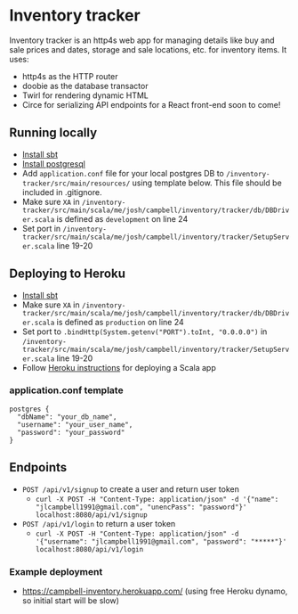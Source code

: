 # Inventory tracker
Inventory tracker is an http4s web app for managing details like buy and sale prices and dates, storage and sale locations, etc. for inventory items.  It uses:
* http4s as the HTTP router
* doobie as the database transactor
* Twirl for rendering dynamic HTML
* Circe for serializing API endpoints for a React front-end soon to come!

## Running locally
* [Install sbt](http://www.scala-sbt.org/1.0/docs/Setup.html)
* [Install postgresql](https://www.postgresql.org/download/)
* Add `application.conf` file for your local postgres DB to `/inventory-tracker/src/main/resources/` using template below.  This file should be included in .gitignore.
* Make sure `XA` in `/inventory-tracker/src/main/scala/me/josh/campbell/inventory/tracker/db/DBDriver.scala` is defined as `development` on line 24
* Set port in `/inventory-tracker/src/main/scala/me/josh/campbell/inventory/tracker/SetupServer.scala` line 19-20

## Deploying to Heroku
* [Install sbt](http://www.scala-sbt.org/1.0/docs/Setup.html)
* Make sure `XA` in `/inventory-tracker/src/main/scala/me/josh/campbell/inventory/tracker/db/DBDriver.scala` is defined as `production` on line 24
* Set port to `.bindHttp(System.getenv("PORT").toInt, "0.0.0.0")` in `/inventory-tracker/src/main/scala/me/josh/campbell/inventory/tracker/SetupServer.scala` line 19-20
* Follow [Heroku instructions](https://devcenter.heroku.com/articles/deploying-scala) for deploying a Scala app


### application.conf template
```
postgres {
  "dbName": "your_db_name",
  "username": "your_user_name",
  "password": "your_password"
}
```

## Endpoints
* `POST /api/v1/signup` to create a user and return user token
  * `curl -X POST -H "Content-Type: application/json" -d '{"name": "jlcampbell1991@gmail.com", "unencPass": "password"}' localhost:8080/api/v1/signup`
* `POST /api/v1/login` to return a user token
  * `curl -X POST -H "Content-Type: application/json" -d '{"username": "jlcampbell1991@gmail.com", "password": "*****"}' localhost:8080/api/v1/login`

### Example deployment
* https://campbell-inventory.herokuapp.com/ (using free Heroku dynamo, so initial start will be slow)
